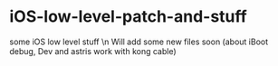 # iOS-low-level-patch-and-stuff
some iOS low level stuff \n
Will add some new files soon (about iBoot debug, Dev and astris work with kong cable)
